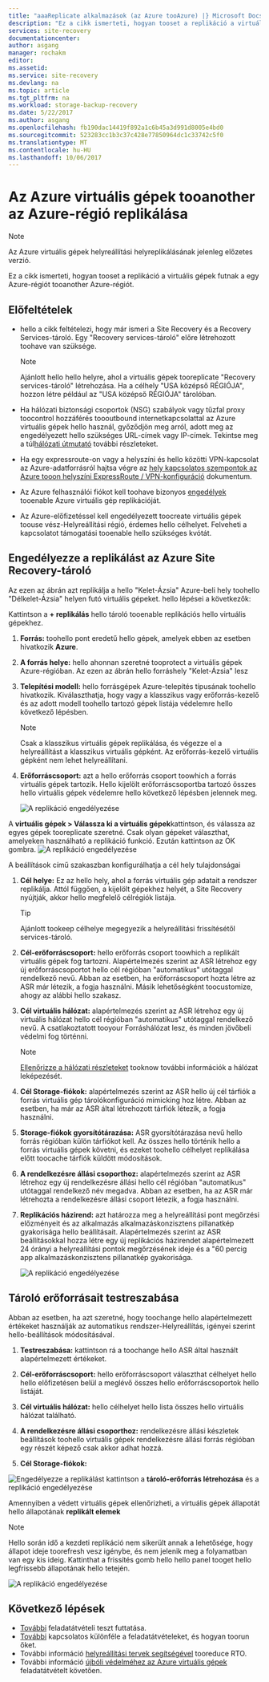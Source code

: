 ```yaml
---
title: "aaaReplicate alkalmazások (az Azure tooAzure) |} Microsoft Docs"
description: "Ez a cikk ismerteti, hogyan tooset a replikáció a virtuális gépen fut az Azure-régió, egy Azure-ban túl egy másik régióban."
services: site-recovery
documentationcenter: 
author: asgang
manager: rochakm
editor: 
ms.assetid: 
ms.service: site-recovery
ms.devlang: na
ms.topic: article
ms.tgt_pltfrm: na
ms.workload: storage-backup-recovery
ms.date: 5/22/2017
ms.author: asgang
ms.openlocfilehash: fb190dac14419f892a1c6b45a3d991d8005e4bd0
ms.sourcegitcommit: 523283cc1b3c37c428e77850964dc1c33742c5f0
ms.translationtype: MT
ms.contentlocale: hu-HU
ms.lasthandoff: 10/06/2017
---
```

# <a name="replicate-azure-virtual-machines-tooanother-azure-region"></a>Az Azure virtuális gépek tooanother az Azure-régió replikálása



>[!NOTE]
>
> Az Azure virtuális gépek helyreállítási helyreplikálásának jelenleg előzetes verzió.

Ez a cikk ismerteti, hogyan tooset a replikáció a virtuális gépek futnak a egy Azure-régiót tooanother Azure-régiót.

## <a name="prerequisites"></a>Előfeltételek

* hello a cikk feltételezi, hogy már ismeri a Site Recovery és a Recovery Services-tároló. Egy "Recovery services-tároló" előre létrehozott toohave van szüksége.

    >[!NOTE]
    >
    > Ajánlott hello hello helyre, ahol a virtuális gépek tooreplicate "Recovery services-tároló" létrehozása. Ha a célhely "USA középső RÉGIÓJA", hozzon létre például az "USA középső RÉGIÓJA" tárolóban.

* Ha hálózati biztonsági csoportok (NSG) szabályok vagy tűzfal proxy toocontrol hozzáférés toooutbound internetkapcsolattal az Azure virtuális gépek hello használ, győződjön meg arról, adott meg az engedélyezett hello szükséges URL-címek vagy IP-címek. Tekintse meg a túl[hálózati útmutató](./site-recovery-azure-to-azure-networking-guidance.md) további részleteket.

* Ha egy expressroute-on vagy a helyszíni és hello közötti VPN-kapcsolat az Azure-adatforrásról hajtsa végre az [hely kapcsolatos szempontok az Azure tooon helyszíni ExpressRoute / VPN-konfiguráció](site-recovery-azure-to-azure-networking-guidance.md#guidelines-for-existing-azure-to-on-premises-expressroutevpn-configuration) dokumentum.

* Az Azure felhasználói fiókot kell toohave bizonyos [engedélyek](site-recovery-role-based-linked-access-control.md#permissions-required-to-enable-replication-for-new-virtual-machines) tooenable Azure virtuális gép replikációját.

* Az Azure-előfizetéssel kell engedélyezett toocreate virtuális gépek toouse vész-Helyreállítási régió, érdemes hello célhelyet. Felveheti a kapcsolatot támogatási tooenable hello szükséges kvótát.

## <a name="enable-replication-from-azure-site-recovery-vault"></a>Engedélyezze a replikálást az Azure Site Recovery-tároló
Az ezen az ábrán azt replikálja a hello "Kelet-Ázsia" Azure-beli hely toohello "Délkelet-Ázsia" helyen futó virtuális gépeket. hello lépései a következők:

 Kattintson a **+ replikálás** hello tároló tooenable replikációs hello virtuális gépekhez.

1. **Forrás:** toohello pont eredetű hello gépek, amelyek ebben az esetben hivatkozik **Azure**.

2. **A forrás helye:** hello ahonnan szeretné tooprotect a virtuális gépek Azure-régióban. Az ezen az ábrán hello forráshely "Kelet-Ázsia" lesz

3. **Telepítési modell:** hello forrásgépek Azure-telepítés típusának toohello hivatkozik. Kiválaszthatja, hogy vagy a klasszikus vagy erőforrás-kezelő és az adott modell toohello tartozó gépek listája védelemre hello következő lépésben.

      >[!NOTE]
      >
      > Csak a klasszikus virtuális gépek replikálása, és végezze el a helyreállítást a klasszikus virtuális gépként. Az erőforrás-kezelő virtuális gépként nem lehet helyreállítani.

4. **Erőforráscsoport:** azt a hello erőforrás csoport toowhich a forrás virtuális gépek tartozik. Hello kijelölt erőforráscsoportba tartozó összes hello virtuális gépek védelemre hello következő lépésben jelennek meg.

    ![A replikáció engedélyezése](./media/site-recovery-replicate-azure-to-azure/enabledrwizard1.png)

A **virtuális gépek > Válassza ki a virtuális gépek**kattintson, és válassza az egyes gépek tooreplicate szeretné. Csak olyan gépeket választhat, amelyeken használható a replikáció funkció. Ezután kattintson az OK gombra.
    ![A replikáció engedélyezése](./media/site-recovery-replicate-azure-to-azure/virtualmachine_selection.png)


A beállítások című szakaszban konfigurálhatja a cél hely tulajdonságai

1. **Cél helye:** Ez az hello hely, ahol a forrás virtuális gép adatait a rendszer replikálja. Attól függően, a kijelölt gépekhez helyét, a Site Recovery nyújtják, akkor hello megfelelő célrégiók listája.

    > [!TIP]
    > Ajánlott tookeep célhelye megegyezik a helyreállítási frissítésétől services-tároló.

2. **Cél-erőforráscsoport:** hello erőforrás csoport toowhich a replikált virtuális gépek fog tartozni. Alapértelmezés szerint az ASR létrehoz egy új erőforráscsoportot hello cél régióban "automatikus" utótaggal rendelkező nevű. Abban az esetben, ha erőforráscsoport hozta létre az ASR már létezik, a fogja használni. Másik lehetőségként toocustomize, ahogy az alábbi hello szakasz.    
3. **Cél virtuális hálózat:** alapértelmezés szerint az ASR létrehoz egy új virtuális hálózat hello cél régióban "automatikus" utótaggal rendelkező nevű. A csatlakoztatott tooyour Forráshálózat lesz, és minden jövőbeli védelmi fog történni.

    > [!NOTE]
    > [Ellenőrizze a hálózati részleteket](site-recovery-network-mapping-azure-to-azure.md) tooknow további információk a hálózat leképezését.

4. **Cél Storage-fiókok:** alapértelmezés szerint az ASR hello új cél tárfiók a forrás virtuális gép tárolókonfiguráció mimicking hoz létre. Abban az esetben, ha már az ASR által létrehozott tárfiók létezik, a fogja használni.

5. **Storage-fiókok gyorsítótárazása:** ASR gyorsítótárazása nevű hello forrás régióban külön tárfiókot kell. Az összes hello történik hello a forrás virtuális gépek követni, és ezeket toohello célhelyet replikálása előtt toocache tárfiók küldött módosítások.

6. **A rendelkezésre állási csoporthoz:** alapértelmezés szerint az ASR létrehoz egy új rendelkezésre állási hello cél régióban "automatikus" utótaggal rendelkező név megadva. Abban az esetben, ha az ASR már létrehozta a rendelkezésre állási csoport létezik, a fogja használni.

7.  **Replikációs házirend:** azt határozza meg a helyreállítási pont megőrzési előzményeit és az alkalmazás alkalmazáskonzisztens pillanatkép gyakorisága hello beállításait. Alapértelmezés szerint az ASR beállításokkal hozza létre egy új replikációs házirendet alapértelmezett 24 órányi a helyreállítási pontok megőrzésének ideje és a "60 percig app alkalmazáskonzisztens pillanatkép gyakorisága.

    ![A replikáció engedélyezése](./media/site-recovery-replicate-azure-to-azure/enabledrwizard3.PNG)

## <a name="customize-target-resources"></a>Tároló erőforrásait testreszabása

Abban az esetben, ha azt szeretné, hogy toochange hello alapértelmezett értékeket használják az automatikus rendszer-Helyreállítás, igényei szerint hello-beállítások módosításával.

1. **Testreszabása:** kattintson rá a toochange hello ASR által használt alapértelmezett értékeket.

2. **Cél-erőforráscsoport:** hello erőforráscsoport választhat célhelyet hello hello előfizetésen belül a meglévő összes hello erőforráscsoportok hello listáját.

3. **Cél virtuális hálózat:** hello célhelyet hello lista összes hello virtuális hálózat található.

4. **A rendelkezésre állási csoporthoz:** rendelkezésre állási készletek beállítások toohello virtuális gépek rendelkezésre állási forrás régióban egy részét képező csak akkor adhat hozzá.

5. **Cél Storage-fiókok:**

![Engedélyezze a replikálást](./media/site-recovery-replicate-azure-to-azure/customize.PNG) kattintson a **tároló-erőforrás létrehozása** és a replikáció engedélyezése


Amennyiben a védett virtuális gépek ellenőrizheti, a virtuális gépek állapotát hello állapotának **replikált elemek**

>[!NOTE]
>Hello során idő a kezdeti replikáció nem sikerült annak a lehetősége, hogy állapot ideje toorefresh vesz igénybe, és nem jelenik meg a folyamatban van egy kis ideig. Kattinthat a frissítés gomb hello hello panel tooget hello legfrissebb állapotának hello tetején.
>

![A replikáció engedélyezése](./media/site-recovery-replicate-azure-to-azure/replicateditems.PNG)


## <a name="next-steps"></a>Következő lépések
- [További](site-recovery-test-failover-to-azure.md) feladatátvételi teszt futtatása.
- [További](site-recovery-failover.md) kapcsolatos különféle a feladatátvételeket, és hogyan toorun őket.
- További információ [helyreállítási tervek segítségével](site-recovery-create-recovery-plans.md) tooreduce RTO.
- További információ [újbóli védelméhez az Azure virtuális gépek](site-recovery-how-to-reprotect.md) feladatátvételt követően.
